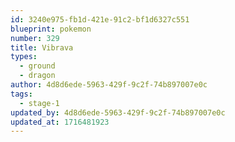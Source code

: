 ```yaml
---
id: 3240e975-fb1d-421e-91c2-bf1d6327c551
blueprint: pokemon
number: 329
title: Vibrava
types:
  - ground
  - dragon
author: 4d8d6ede-5963-429f-9c2f-74b897007e0c
tags:
  - stage-1
updated_by: 4d8d6ede-5963-429f-9c2f-74b897007e0c
updated_at: 1716481923
---
```

